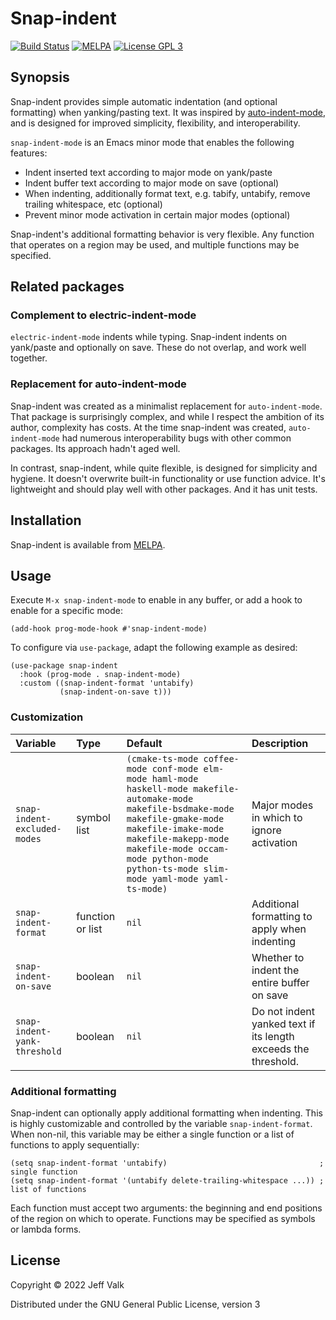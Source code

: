 # Snap-indent

[![Build Status](https://github.com/jeffvalk/snap-indent/actions/workflows/test.yml/badge.svg?branch=master)](https://github.com/jeffvalk/snap-indent/actions)
[![MELPA](https://melpa.org/packages/snap-indent-badge.svg)](https://melpa.org/#/snap-indent)
[![License GPL 3](https://img.shields.io/badge/license-GPL_3-green.svg)](http://www.gnu.org/licenses/gpl-3.0.txt)

## Synopsis

Snap-indent provides simple automatic indentation (and optional formatting) when yanking/pasting text. It was inspired by [auto-indent-mode](https://github.com/mattfidler/auto-indent-mode.el), and is designed for improved simplicity, flexibility, and interoperability.

`snap-indent-mode` is an Emacs minor mode that enables the following features:

- Indent inserted text according to major mode on yank/paste
- Indent buffer text according to major mode on save (optional)
- When indenting, additionally format text, e.g. tabify, untabify, remove trailing whitespace, etc (optional)
- Prevent minor mode activation in certain major modes (optional)

Snap-indent's additional formatting behavior is very flexible. Any function that operates on a region may be used, and multiple functions may be specified.

## Related packages

### Complement to electric-indent-mode

`electric-indent-mode` indents while typing. Snap-indent indents on yank/paste and optionally on save. These do not overlap, and work well together.

### Replacement for auto-indent-mode

Snap-indent was created as a minimalist replacement for `auto-indent-mode`. That package is surprisingly complex, and while I respect the ambition of its author, complexity has costs. At the time snap-indent was created, `auto-indent-mode` had numerous interoperability bugs with other common packages. Its approach hadn't aged well.

In contrast, snap-indent, while quite flexible, is designed for simplicity and hygiene. It doesn't overwrite built-in functionality or use function advice. It's lightweight and should play well with other packages. And it has unit tests.

## Installation

Snap-indent is available from [MELPA](https://melpa.org/). 

## Usage

Execute `M-x snap-indent-mode` to enable in any buffer, or add a hook to enable for a specific mode:

```elisp
(add-hook prog-mode-hook #'snap-indent-mode)
```

To configure via `use-package`, adapt the following example as desired:

```elisp
(use-package snap-indent
  :hook (prog-mode . snap-indent-mode)
  :custom ((snap-indent-format 'untabify)
           (snap-indent-on-save t)))
```

### Customization

| Variable                     | Type             | Default                                                                                                                                                                                                                                                                | Description                                                    |
| :--------------------------- | :--------------- | :--------------------------------------------------------------------------------------------------------------------------------------------------------------------------------------------------------------------------------------------------------------------- | :------------------------------------------------------------- |
| `snap-indent-excluded-modes` | symbol list      | `(cmake-ts-mode coffee-mode conf-mode elm-mode haml-mode haskell-mode makefile-automake-mode makefile-bsdmake-mode makefile-gmake-mode makefile-imake-mode makefile-makepp-mode makefile-mode occam-mode python-mode python-ts-mode slim-mode yaml-mode yaml-ts-mode)` | Major modes in which to ignore activation                      |
| `snap-indent-format`         | function or list | `nil`                                                                                                                                                                                                                                                                  | Additional formatting to apply when indenting                  |
| `snap-indent-on-save`        | boolean          | `nil`                                                                                                                                                                                                                                                                  | Whether to indent the entire buffer on save                    |
| `snap-indent-yank-threshold` | boolean          | `nil`                                                                                                                                                                                                                                                                  | Do not indent yanked text if its length exceeds the threshold. |

### Additional formatting

Snap-indent can optionally apply additional formatting when indenting. This is highly customizable and controlled by the variable `snap-indent-format`. When non-nil, this variable may be either a single function or a list of functions to apply sequentially:

```elisp
(setq snap-indent-format 'untabify)                                  ; single function
(setq snap-indent-format '(untabify delete-trailing-whitespace ...)) ; list of functions
```

Each function must accept two arguments: the beginning and end positions of the region on which to operate. Functions may be specified as symbols or lambda forms.

## License

Copyright © 2022 Jeff Valk

Distributed under the GNU General Public License, version 3
